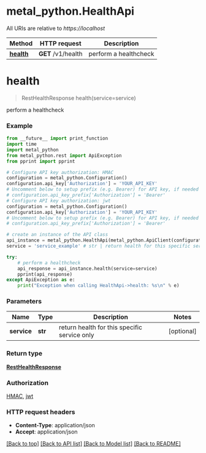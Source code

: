 # metal_python.HealthApi

All URIs are relative to *https://localhost*

Method | HTTP request | Description
------------- | ------------- | -------------
[**health**](HealthApi.md#health) | **GET** /v1/health | perform a healthcheck


# **health**
> RestHealthResponse health(service=service)

perform a healthcheck

### Example
```python
from __future__ import print_function
import time
import metal_python
from metal_python.rest import ApiException
from pprint import pprint

# Configure API key authorization: HMAC
configuration = metal_python.Configuration()
configuration.api_key['Authorization'] = 'YOUR_API_KEY'
# Uncomment below to setup prefix (e.g. Bearer) for API key, if needed
# configuration.api_key_prefix['Authorization'] = 'Bearer'
# Configure API key authorization: jwt
configuration = metal_python.Configuration()
configuration.api_key['Authorization'] = 'YOUR_API_KEY'
# Uncomment below to setup prefix (e.g. Bearer) for API key, if needed
# configuration.api_key_prefix['Authorization'] = 'Bearer'

# create an instance of the API class
api_instance = metal_python.HealthApi(metal_python.ApiClient(configuration))
service = 'service_example' # str | return health for this specific service only (optional)

try:
    # perform a healthcheck
    api_response = api_instance.health(service=service)
    pprint(api_response)
except ApiException as e:
    print("Exception when calling HealthApi->health: %s\n" % e)
```

### Parameters

Name | Type | Description  | Notes
------------- | ------------- | ------------- | -------------
 **service** | **str**| return health for this specific service only | [optional] 

### Return type

[**RestHealthResponse**](RestHealthResponse.md)

### Authorization

[HMAC](../README.md#HMAC), [jwt](../README.md#jwt)

### HTTP request headers

 - **Content-Type**: application/json
 - **Accept**: application/json

[[Back to top]](#) [[Back to API list]](../README.md#documentation-for-api-endpoints) [[Back to Model list]](../README.md#documentation-for-models) [[Back to README]](../README.md)

